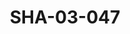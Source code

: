 ---
pid: SHA-03-047
title: SHA-03-047
language: ar
original_label: 
rights: شرحبيل احمد
location_of_original: شرحبيل احمد
photographer_or_studio: 
scanned_from: photograph 4.5 by 5.7
_date: '1953'
location: الخرطوم
description: شرحبيل احمد
additional_notes: اخذ للبطاقة مكتبية
permission_display: 'yes'
on_server: 'no'
on_website: 'no'
permalink: /photopages/ar/SHA-03-047.html
layout: photo-page
---